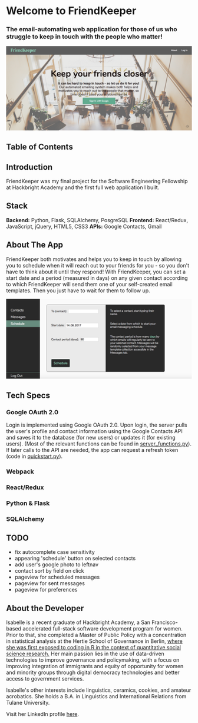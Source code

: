 # Welcome to FriendKeeper
### The email-automating web application for those of us who struggle to keep in touch with the people who matter!

![alt text](https://github.com/sloloris/hb-final-project/blob/scheduleview/static/img/landing_page_readme.png "FriendKeeper landing page.")

## Table of Contents

## Introduction
FriendKeeper was my final project for the Software Engineering Fellowship at Hackbright Academy and the first full web application I built. 

## Stack
__Backend:__ Python, Flask, SQLAlchemy, PosgreSQL
__Frontend:__ React/Redux, JavaScript, jQuery, HTML5, CSS3
__APIs:__ Google Contacts, Gmail

## About The App
FriendKeeper both motivates and helps you to keep in touch by allowing you to schedule when it will reach out to your friends for you - so you don't have to think about it until they respond! With FriendKeeper, you can set a start date and a period (measured in days) on any given contact according to which FriendKeeper will send them one of your self-created email templates. Then you just have to wait for them to follow up.

![alt text](https://github.com/sloloris/hb-final-project/blob/scheduleview/static/img/scheduleview.png "ScheduleView. This portion of the app is a single-page app built complete using React/Redux.")

## Tech Specs

### Google OAuth 2.0
Login is implemented using Google OAuth 2.0. Upon login, the server pulls the user's profile and contact information using the Google Contacts API and saves it to the database (for new users) or updates it (for existing users). (Most of the relevant functions can be found in [server_functions.py](./blob/scheduleview/server_functions.py)). If later calls to the API are needed, the app can request a refresh token (code in [quickstart.py](./blob/scheduleview/quickstart.py)).

### Webpack 

### React/Redux

### Python & Flask 

### SQLAlchemy

## TODO
* fix autocomplete case sensitivity
* appearing 'schedule' button on selected contacts
* add user's google photo to leftnav
* contact sort by field on click
* pageview for scheduled messages
* pageview for sent messages
* pageview for preferences


## About the Developer
Isabelle is a recent graduate of Hackbright Academy, a San Francisco-based accelerated full-stack software development program for women. Prior to that, she completed a Master of Public Policy with a concentration in statistical analysis at the Hertie School of Governance in Berlin, [where she was first exposed to coding in R in the context of quantitative social science research.](https://github.com/sloloris/IsabelleandDiegosFinalResearchProject/tree/master/FinalPaper) Her main passion lies in the use of data-driven technologies to improve governance and policymaking, with a focus on improving integration of immigrants and equity of opportunity for women and minority groups through digital democracy technologies and better access to government services.

Isabelle's other interests include linguistics, ceramics, cookies, and amateur acrobatics. She holds a B.A. in Linguistics and International Relations from Tulane University.

Visit her LinkedIn profile [here](https://www.linkedin.com/in/isabelle-miller/).

